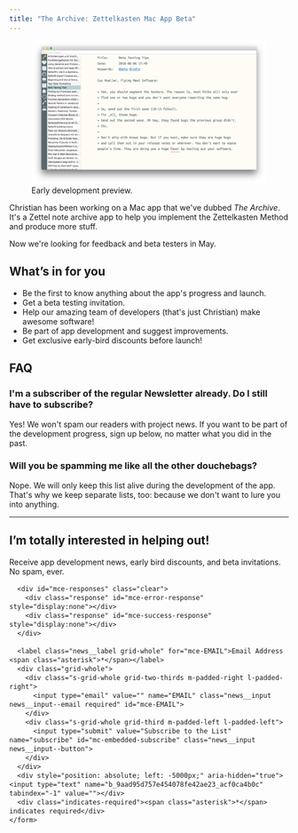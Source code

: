 ```yaml
---
title: "The Archive: Zettelkasten Mac App Beta"
---
```



<figure class="beta-figure">
<a href="2017-04-20_archive-app.png">
  <img src="2017-04-20_archive-app.png" alt="Early alpha screenshot" class="beta-figure__image">
</a>
<figcaption class="beta-figure__caption">Early development preview.</figcaption>
</figure>
  
Christian has been working on a Mac app that we've dubbed _The Archive_. It's a Zettel note archive app to help you implement the Zettelkasten Method and produce more stuff.
  
Now we're looking for feedback and beta testers in May.
  
## What’s in for you

* Be the first to know anything about the app's progress and launch.
* Get a beta testing invitation.
* Help our amazing team of developers (that's just Christian) make awesome software!
* Be part of app development and suggest improvements.
* Get exclusive early-bird discounts before launch!

## FAQ

### I'm a subscriber of the regular Newsletter already. Do I still have to subscribe?

Yes! We won't spam our readers with project news. If you want to be part of the development progress, sign up below, no matter what you did in the past.

### Will you be spamming me like all the other douchebags?

Nope. We will only keep this list alive during the development of the app. That's why we keep separate lists, too: because we don't want to lure you into anything.


<hr>

<section class="clearfix newsletter">
  <h1 class="title newsletter__title">I’m totally interested in helping out!</h1>
  
  <p class="newsletter__info">Receive app development news, early bird discounts, and beta invitations. No spam, ever.</p>
      
  <div id="mc_embed_signup">
    <form action="//christiantietze.us5.list-manage.com/subscribe/post?u=9aad95d757e454078fe42ae23&amp;id=acf0ca4b0c" method="post" id="mc-embedded-subscribe-form" name="mc-embedded-subscribe-form" class="validate" target="_blank" novalidate>
    
      <div id="mce-responses" class="clear">
        <div class="response" id="mce-error-response" style="display:none"></div>
        <div class="response" id="mce-success-response" style="display:none"></div>
      </div>

      <label class="news__label grid-whole" for="mce-EMAIL">Email Address <span class="asterisk">*</span></label>
      <div class="grid-whole">
        <div class="s-grid-whole grid-two-thirds m-padded-right l-padded-right">
          <input type="email" value="" name="EMAIL" class="news__input news__input--email required" id="mce-EMAIL">
        </div>
        <div class="s-grid-whole grid-third m-padded-left l-padded-left">
          <input type="submit" value="Subscribe to the List" name="subscribe" id="mc-embedded-subscribe" class="news__input news__input--button">
        </div>
      </div>
      <div style="position: absolute; left: -5000px;" aria-hidden="true"><input type="text" name="b_9aad95d757e454078fe42ae23_acf0ca4b0c" tabindex="-1" value=""></div>
      <div class="indicates-required"><span class="asterisk">*</span> indicates required</div>
    </form>
  </div>
</section>
